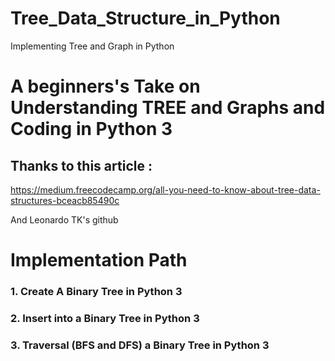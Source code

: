 # Tree_Data_Structure_in_Python
Implementing Tree and Graph in Python

# A beginners's Take on Understanding TREE and Graphs and Coding in Python 3

## Thanks to this article :
https://medium.freecodecamp.org/all-you-need-to-know-about-tree-data-structures-bceacb85490c

And Leonardo TK's github


# Implementation Path

### 1. Create A Binary Tree in Python 3


### 2. Insert into a Binary Tree in Python 3


### 3. Traversal (BFS and DFS) a Binary Tree in Python 3

